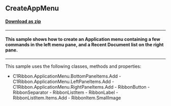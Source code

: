 ## CreateAppMenu
#### [Download as zip](https://minhaskamal.github.io/DownGit/#/home?url=https://github.com/GrapeCity/ComponentOne-WinForms-Samples/tree/master/NetFramework\Ribbon\VB\CreateAppMenu)
____
#### This sample shows how to create an Application menu containing a few commands in the left menu pane, and a Recent Document list on the right pane.
____
This sample uses the following classes, methods and properties: 

- C1Ribbon.ApplicationMenu.BottomPaneItems.Add - C1Ribbon.ApplicationMenu.LeftPaneItems.Add - C1Ribbon.ApplicationMenu.RightPaneItems.Add - RibbonButton - RibbonSeparator - RibbonListItem - RibbonLabel - RibbonListItem.Items.Add - RibbonItem.SmallImage 


